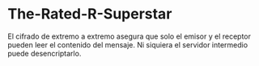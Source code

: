 # The-Rated-R-Superstar
El cifrado de extremo a extremo asegura que solo el emisor y el receptor pueden leer el contenido del mensaje. Ni siquiera el servidor intermedio puede desencriptarlo.
